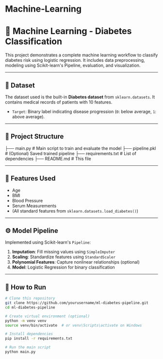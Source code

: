 # Machine-Learning
# 🧠 Machine Learning - Diabetes Classification

This project demonstrates a complete machine learning workflow to classify diabetes risk using logistic regression. It includes data preprocessing, modeling using Scikit-learn's Pipeline, evaluation, and visualization.

---

## 📁 Dataset

The dataset used is the built-in **Diabetes dataset** from `sklearn.datasets`. It contains medical records of patients with 10 features.

- `Target`: Binary label indicating disease progression (`0`: below average, `1`: above average).

---

## 📌 Project Structure

├── main.py # Main script to train and evaluate the model
├── pipeline.pkl # (Optional) Saved trained pipeline
├── requirements.txt # List of dependencies
├── README.md # This file

---

## 🧪 Features Used

- Age
- BMI
- Blood Pressure
- Serum Measurements
- (All standard features from `sklearn.datasets.load_diabetes()`)

---

## ⚙️ Model Pipeline

Implemented using Scikit-learn's `Pipeline`:

1. **Imputation**: Fill missing values using `SimpleImputer`
2. **Scaling**: Standardize features using `StandardScaler`
3. **Polynomial Features**: Capture nonlinear relationships (optional)
4. **Model**: Logistic Regression for binary classification

---

## 🚀 How to Run

```bash
# Clone this repository
git clone https://github.com/yourusername/ml-diabetes-pipeline.git
cd ml-diabetes-pipeline

# Create virtual environment (optional)
python -m venv venv
source venv/bin/activate  # or venv\Scripts\activate on Windows

# Install dependencies
pip install -r requirements.txt

# Run the main script
python main.py
